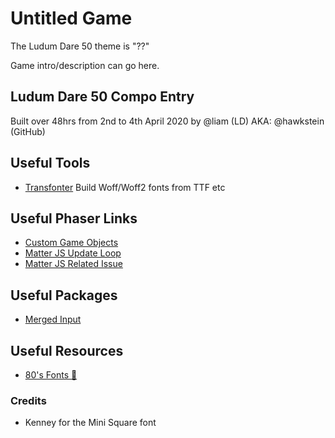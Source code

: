 # Untitled Game

The Ludum Dare 50 theme is "??"

Game intro/description can go here.

## Ludum Dare 50 Compo Entry

Built over 48hrs from 2nd to 4th April 2020 by @liam (LD) AKA: @hawkstein (GitHub)

## Useful Tools

- [Transfonter](https://transfonter.org/) Build Woff/Woff2 fonts from TTF etc

## Useful Phaser Links

- [Custom Game Objects](https://blog.ourcade.co/posts/2020/organize-phaser-3-code-game-object-factory-methods/)
- [Matter JS Update Loop](https://phaser.discourse.group/t/question-about-matter-js-and-its-update-loop/4824)
- [Matter JS Related Issue](https://github.com/liabru/matter-js/pull/777)

## Useful Packages

- [Merged Input](https://github.com/GaryStanton/phaser3-merged-input)

## Useful Resources

- [80's Fonts 🤘](https://hyperpix.net/fonts/80s-fonts/)

### Credits

- Kenney for the Mini Square font

